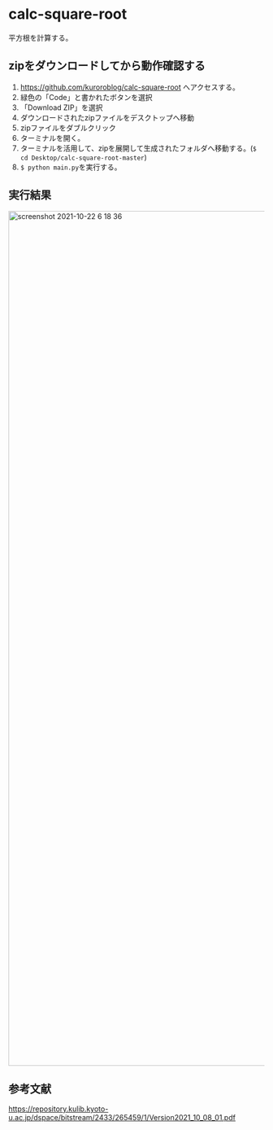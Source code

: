 # calc-square-root
平方根を計算する。

## zipをダウンロードしてから動作確認する
1. https://github.com/kuroroblog/calc-square-root へアクセスする。
2. 緑色の「Code」と書かれたボタンを選択
3. 「Download ZIP」を選択
4. ダウンロードされたzipファイルをデスクトップへ移動
5. zipファイルをダブルクリック
6. ターミナルを開く。
7. ターミナルを活用して、zipを展開して生成されたフォルダへ移動する。(`$ cd Desktop/calc-square-root-master`)
8. `$ python main.py`を実行する。

## 実行結果
<img width="1680" alt="screenshot 2021-10-22 6 18 36" src="https://user-images.githubusercontent.com/23373288/138358265-66d94b7c-4a7d-4d65-99f0-8d78fbc0502a.png">

## 参考文献
https://repository.kulib.kyoto-u.ac.jp/dspace/bitstream/2433/265459/1/Version2021_10_08_01.pdf
